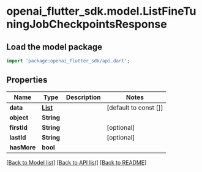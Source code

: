 # openai_flutter_sdk.model.ListFineTuningJobCheckpointsResponse

## Load the model package
```dart
import 'package:openai_flutter_sdk/api.dart';
```

## Properties
Name | Type | Description | Notes
------------ | ------------- | ------------- | -------------
**data** | [**List<FineTuningJobCheckpoint>**](FineTuningJobCheckpoint.md) |  | [default to const []]
**object** | **String** |  | 
**firstId** | **String** |  | [optional] 
**lastId** | **String** |  | [optional] 
**hasMore** | **bool** |  | 

[[Back to Model list]](../README.md#documentation-for-models) [[Back to API list]](../README.md#documentation-for-api-endpoints) [[Back to README]](../README.md)


